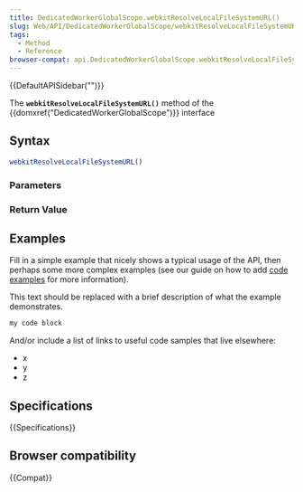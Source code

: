 ```yaml
---
title: DedicatedWorkerGlobalScope.webkitResolveLocalFileSystemURL()
slug: Web/API/DedicatedWorkerGlobalScope/webkitResolveLocalFileSystemURL
tags:
  - Method
  - Reference
browser-compat: api.DedicatedWorkerGlobalScope.webkitResolveLocalFileSystemURL
---
```

{{DefaultAPISidebar("")}}

The **`webkitResolveLocalFileSystemURL()`** method of the {{domxref("DedicatedWorkerGlobalScope")}} interface 

## Syntax

```js
webkitResolveLocalFileSystemURL()
```

### Parameters



### Return Value



## Examples

Fill in a simple example that nicely shows a typical usage of the API, then perhaps some more complex examples (see our guide on how to add [code examples](/en-US/docs/MDN/Contribute/Structures/Code_examples) for more information).

This text should be replaced with a brief description of what the example demonstrates.

```js
my code block
```

And/or include a list of links to useful code samples that live elsewhere:

*   x
*   y
*   z

## Specifications

{{Specifications}}

## Browser compatibility

{{Compat}}

